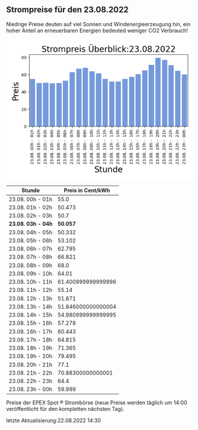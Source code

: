
## Strompreise für den 23.08.2022

Niedrige Preise deuten auf viel Sonnen und Windenergieerzeugung hin, ein hoher Anteil an erneuerbaren Energien bedeuted weniger CO2 Verbrauch!

![Strompreis übersicht](imgs/strompreis_uebersicht.png)

| Stunde | Preis in Cent/kWh |
|---|---|
| 23.08. 00h -  01h | 55.0 | 
| 23.08. 01h -  02h | 50.473 | 
| 23.08. 02h -  03h | 50.7 | 
| **23.08. 03h -  04h** | **50.057** | 
| 23.08. 04h -  05h | 50.332 | 
| 23.08. 05h -  06h | 53.102 | 
| 23.08. 06h -  07h | 62.795 | 
| 23.08. 07h -  08h | 66.821 | 
| 23.08. 08h -  09h | 68.0 | 
| 23.08. 09h -  10h | 64.01 | 
| 23.08. 10h -  11h | 61.400999999999996 | 
| 23.08. 11h -  12h | 55.14 | 
| 23.08. 12h -  13h | 51.871 | 
| 23.08. 13h -  14h | 51.846000000000004 | 
| 23.08. 14h -  15h | 54.980999999999995 | 
| 23.08. 15h -  16h | 57.278 | 
| 23.08. 16h -  17h | 60.443 | 
| 23.08. 17h -  18h | 64.815 | 
| 23.08. 18h -  19h | 71.365 | 
| 23.08. 19h -  20h | 79.495 | 
| 23.08. 20h -  21h | 77.1 | 
| 23.08. 21h -  22h | 70.88300000000001 | 
| 23.08. 22h -  23h | 64.4 | 
| 23.08. 23h -  00h | 59.999 | 

Preise der EPEX Spot ® Strombörse (neue Preise werden täglich um 14:00 veröffentlicht für den kompletten nächsten Tag).

letzte Aktualisierung:22.08.2022 14:30